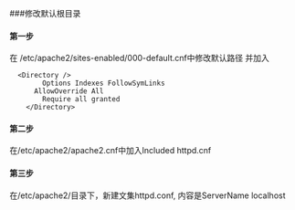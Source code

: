 ###修改默认根目录

#### 第一步
在 /etc/apache2/sites-enabled/000-default.cnf中修改默认路径
并加入   
```	
  <Directory />
	    Options Indexes FollowSymLinks
      AllowOverride All
	    Require all granted
	</Directory>
```
#### 第二步
在/etc/apache2/apache2.cnf中加入Included httpd.cnf

#### 第三步
在/etc/apache2/目录下，新建文集httpd.conf, 内容是ServerName localhost
